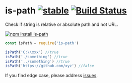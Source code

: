 # is-path  [![stable](https://img.shields.io/badge/stability-unstable-brightgreen.svg)](http://github.com/badges/stability-badges) [![Build Status](https://img.shields.io/travis/dfcreative/is-path.svg)](https://travis-ci.org/dfcreative/is-path)

Check if string is relative or absolute path and not URL.

[![npm install is-path](https://nodei.co/npm/is-path.png?mini=true)](https://npmjs.org/package/is-path/)

```js
const isPath = require('is-path')

isPath('C:\\xxx') //true
isPath('./something') //true
isPath('../something') //true
isPath('https://github.com/xyz') //false
```

If you find edge case, please address [issues](https://github.com/dfcreative/is-path/issues).
